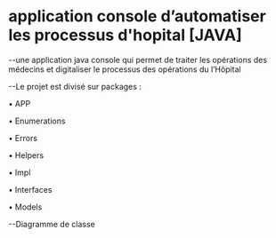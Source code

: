 # application console d’automatiser les processus d'hopital [JAVA]
--une application java console qui permet de traiter les opérations des médecins et digitaliser le processus des opérations du l’Hôpital

--Le projet est divisé sur packages :

• APP

• Enumerations

• Errors

• Helpers

• Impl

• Interfaces

• Models

--Diagramme de classe
